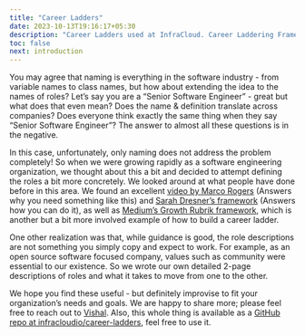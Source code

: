 ```yaml
---
title: "Career Ladders"
date: 2023-10-13T19:16:17+05:30
description: "Career Ladders used at InfraCloud. Career Laddering Framework highlights different levels and the key competencies required at each of the level."
toc: false
next: introduction
---
```


You may agree that naming is everything in the software industry - from variable names to class names, but how about extending the idea to the names of roles? Let’s say you are a  “Senior Software Engineer” - great but what does that even mean? Does the name & definition translate across companies? Does everyone think exactly the same thing when they say “Senior Software Engineer”? The answer to almost all these questions is in the negative.

In this case, unfortunately, only naming does not address the problem completely! So when we were growing rapidly as a software engineering organization, we thought about this a bit and decided to attempt defining the roles a bit more concretely. We looked around at what people have done before in this area. We found an excellent [video by Marco Rogers](https://www.youtube.com/watch?v=jA1Q94d2z10) (Answers why you need something like this) and [Sarah Dresner’s framework](https://career-ladders.dev/engineering) (Answers how you can do it), as well as [Medium’s Growth Rubrik framework](https://docs.google.com/spreadsheets/d/1EO-Dbsayn8Nz9Ii3MKcwRbt-EIJ2MjQdpoyhh0tBdZk/edit#gid=2049640133), which is another but a bit more involved example of how to build a career ladder.

One other realization was that, while guidance is good, the role descriptions are not something you simply copy and expect to work. For example, as an open source software focused company, values such as community were essential to our existence. So we wrote our own detailed 2-page descriptions of roles and what it takes to move from one to the other.

We hope you find these useful - but definitely improvise to fit your organization’s needs and goals. We are happy to share more; please feel free to reach out to [Vishal](https://www.linkedin.com/in/vishalbiyani/). Also, this whole thing is available as a [GitHub repo at infracloudio/career-ladders](https://github.com/infracloudio/career-ladders), feel free to use it.

<!-- <div class="mb-6"> -->
<!-- {{< hextra/hero-button text="Explore the framework" link="introduction" >}} -->
<!-- </div> -->

<!-- ## Next -->

<!-- {{< cards >}} -->
<!--   {{< card link="introduction" title="Explore the framework" icon="map" >}} -->
<!-- {{< /cards >}} -->
